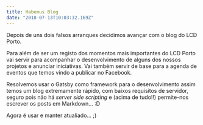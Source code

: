 ```yaml
---
title: Habemus Blog
date: "2018-07-13T10:03:32.169Z"
---
```


Depois de uns dois falsos arranques decidimos avançar com o blog do LCD Porto.

Para além de ser um registo dos momentos mais importantes do LCD Porto vai servir para acompanhar o desenvolvimento de alguns dos nossos projetos e anunciar iniciativas. Vai também servir de base para a agenda de eventos que temos vindo a publicar no Facebook.

Resolvemos usar o Gatsby como framework para o desenvolvimento assim temos um blog extremamente rápido, com baixos requisitos de servidor, seguro pois não há *server side scripting* e (acima de tudo!!) permite-nos escrever os posts em Markdown… :D

Agora é usar e manter atualiado... ;)
